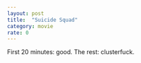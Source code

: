 ```yaml
---
layout: post
title:  "Suicide Squad"
category: movie
rate: 0
---
```


First 20 minutes: good. The rest: clusterfuck.